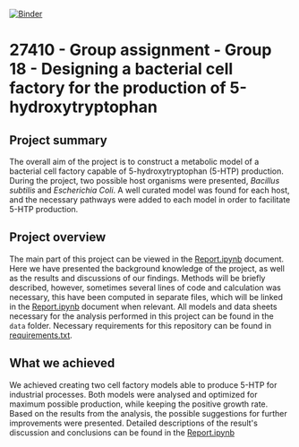 [![Binder](https://mybinder.org/badge_logo.svg)](https://mybinder.org/v2/gh/27410/27410-2020-group-project-group18_5-htp_production/main)

# 27410 - Group assignment - Group 18 - Designing a bacterial cell factory for the production of 5-hydroxytryptophan

## Project summary 
The overall aim of the project is to construct a metabolic model of a bacterial cell factory capable of 5-hydroxytryptophan (5-HTP) production. During the project, two possible host organisms were presented, *Bacillus subtilis* and *Escherichia Coli*. A well curated model was found for each host, and the necessary pathways were added to each model in order to facilitate 5-HTP production.

## Project overview
The main part of this project can be viewed in the [Report.ipynb](Report.ipynb) document. Here we have presented the background knowledge of the project, as well as the results and discussions of our findings. Methods will be briefly described, however, sometimes several lines of code and calculation was necessary, this have been computed in separate files, which will be linked in the [Report.ipynb](Report.ipynb) document when relevant. All models and data sheets necessary for the analysis performed in this project can be found in the `data` folder. Necessary requirements for this repository can be found in [requirements.txt](requirements.txt).

## What we achieved
We achieved creating two cell factory models able to produce 5-HTP for industrial processes. Both models were analysed and optimized for maximum possible production, while keeping the positive growth rate. Based on the results from the analysis, the possible suggestions for further improvements were presented. Detailed descriptions of the result's discussion and conclusions can be found in the [Report.ipynb](Report.ipynb)